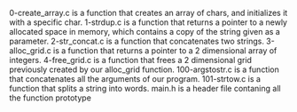0-create_array.c is a function that creates an array of chars, and initializes it with a specific char.
1-strdup.c is a function that returns a pointer to a newly allocated space in memory, which contains a copy of the string given as a parameter.
2-str_concat.c is a function that concatenates two strings.
3-alloc_grid.c is a function that returns a pointer to a 2 dimensional array of integers.
4-free_grid.c is a function that frees a 2 dimensional grid previously created by our alloc_grid function.
100-argstostr.c is a function that concatenates all the arguments of our program.
101-strtow.c is a function that splits a string into words.
main.h is a header file contaning all the function prototype
